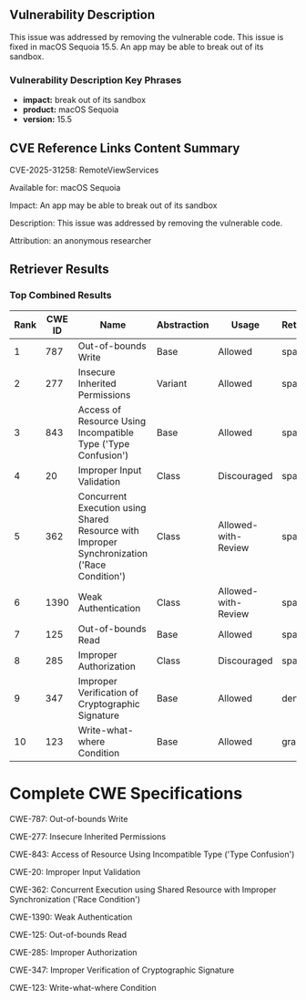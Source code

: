 ## Vulnerability Description
This issue was addressed by removing the vulnerable code. This issue is fixed in macOS Sequoia 15.5. An app may be able to break out of its sandbox.

### Vulnerability Description Key Phrases
- **impact:** break out of its sandbox
- **product:** macOS Sequoia
- **version:** 15.5

## CVE Reference Links Content Summary
CVE-2025-31258: RemoteViewServices

Available for: macOS Sequoia

Impact: An app may be able to break out of its sandbox

Description: This issue was addressed by removing the vulnerable code.

Attribution: an anonymous researcher

## Retriever Results

### Top Combined Results

| Rank | CWE ID | Name | Abstraction | Usage  | Retrievers | Individual Scores |
|------|--------|------|-------------|-------|------------|-------------------|
| 1 | 787 | Out-of-bounds Write | Base | Allowed | sparse | 0.065 |
| 2 | 277 | Insecure Inherited Permissions | Variant | Allowed | sparse | 0.060 |
| 3 | 843 | Access of Resource Using Incompatible Type ('Type Confusion') | Base | Allowed | sparse | 0.059 |
| 4 | 20 | Improper Input Validation | Class | Discouraged | sparse | 0.058 |
| 5 | 362 | Concurrent Execution using Shared Resource with Improper Synchronization ('Race Condition') | Class | Allowed-with-Review | sparse | 0.057 |
| 6 | 1390 | Weak Authentication | Class | Allowed-with-Review | sparse | 0.056 |
| 7 | 125 | Out-of-bounds Read | Base | Allowed | sparse | 0.056 |
| 8 | 285 | Improper Authorization | Class | Discouraged | sparse | 0.055 |
| 9 | 347 | Improper Verification of Cryptographic Signature | Base | Allowed | dense | 0.509 |
| 10 | 123 | Write-what-where Condition | Base | Allowed | graph | 0.002 |



# Complete CWE Specifications

CWE-787: Out-of-bounds Write

CWE-277: Insecure Inherited Permissions

CWE-843: Access of Resource Using Incompatible Type ('Type Confusion')

CWE-20: Improper Input Validation

CWE-362: Concurrent Execution using Shared Resource with Improper Synchronization ('Race Condition')

CWE-1390: Weak Authentication

CWE-125: Out-of-bounds Read

CWE-285: Improper Authorization

CWE-347: Improper Verification of Cryptographic Signature

CWE-123: Write-what-where Condition